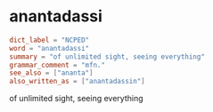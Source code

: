 # anantadassi

``` toml
dict_label = "NCPED"
word = "anantadassi"
summary = "of unlimited sight, seeing everything"
grammar_comment = "mfn."
see_also = ["ananta"]
also_written_as = ["anantadassin"]
```

of unlimited sight, seeing everything


